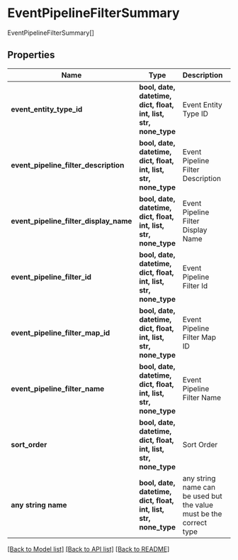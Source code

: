 # EventPipelineFilterSummary

EventPipelineFilterSummary[]

## Properties
Name | Type | Description | Notes
------------ | ------------- | ------------- | -------------
**event_entity_type_id** | **bool, date, datetime, dict, float, int, list, str, none_type** | Event Entity Type ID | [optional] 
**event_pipeline_filter_description** | **bool, date, datetime, dict, float, int, list, str, none_type** | Event Pipeline Filter Description | [optional] 
**event_pipeline_filter_display_name** | **bool, date, datetime, dict, float, int, list, str, none_type** | Event Pipeline Filter Display Name | [optional] 
**event_pipeline_filter_id** | **bool, date, datetime, dict, float, int, list, str, none_type** | Event Pipeline Filter Id | [optional] 
**event_pipeline_filter_map_id** | **bool, date, datetime, dict, float, int, list, str, none_type** | Event Pipeline Filter Map ID | [optional] 
**event_pipeline_filter_name** | **bool, date, datetime, dict, float, int, list, str, none_type** | Event Pipeline Filter Name | [optional] 
**sort_order** | **bool, date, datetime, dict, float, int, list, str, none_type** | Sort Order | [optional] 
**any string name** | **bool, date, datetime, dict, float, int, list, str, none_type** | any string name can be used but the value must be the correct type | [optional]

[[Back to Model list]](../README.md#documentation-for-models) [[Back to API list]](../README.md#documentation-for-api-endpoints) [[Back to README]](../README.md)


